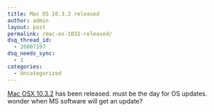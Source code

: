 ```yaml
---
title: Mac OS 10.3.2 released
author: admin
layout: post
permalink: /mac-os-1032-released/
dsq_thread_id:
  - 26007197
dsq_needs_sync:
  - 1
categories:
  - Uncategorized
---
```

[Mac OSX 10.3.2][1] has been released. must be the day for OS updates. wonder when MS software will get an update?

 [1]: http://www.versiontracker.com/dyn/moreinfo/macosx/8848